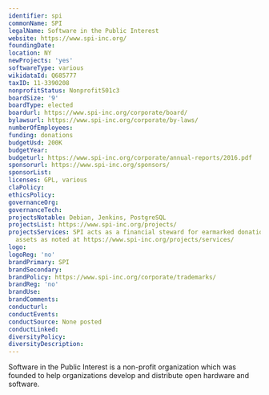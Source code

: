 ```yaml
---
identifier: spi
commonName: SPI
legalName: Software in the Public Interest
website: https://www.spi-inc.org/
foundingDate:
location: NY
newProjects: 'yes'
softwareType: various
wikidataId: Q685777
taxID: 11-3390208
nonprofitStatus: Nonprofit501c3
boardSize: '9'
boardType: elected
boardurl: https://www.spi-inc.org/corporate/board/
bylawsurl: https://www.spi-inc.org/corporate/by-laws/
numberOfEmployees:
funding: donations
budgetUsd: 200K
budgetYear:
budgeturl: https://www.spi-inc.org/corporate/annual-reports/2016.pdf
sponsorurl: https://www.spi-inc.org/sponsors/
sponsorList:
licenses: GPL, various
claPolicy:
ethicsPolicy:
governanceOrg:
governanceTech:
projectsNotable: Debian, Jenkins, PostgreSQL
projectsList: https://www.spi-inc.org/projects/
projectsServices: SPI acts as a financial steward for earmarked donations and intangible
  assets as noted at https://www.spi-inc.org/projects/services/
logo:
logoReg: 'no'
brandPrimary: SPI
brandSecondary:
brandPolicy: https://www.spi-inc.org/corporate/trademarks/
brandReg: 'no'
brandUse:
brandComments:
conducturl:
conductEvents:
conductSource: None posted
conductLinked:
diversityPolicy:
diversityDescription:
---
```


Software in the Public Interest is a non-profit organization which was founded to help organizations develop and distribute open hardware and software.
